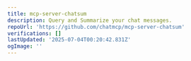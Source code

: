 ```yaml
---
title: mcp-server-chatsum
description: Query and Summarize your chat messages.
repoUrl: 'https://github.com/chatmcp/mcp-server-chatsum'
verifications: []
lastUpdated: '2025-07-04T00:20:42.831Z'
ogImage: ''
---
```


